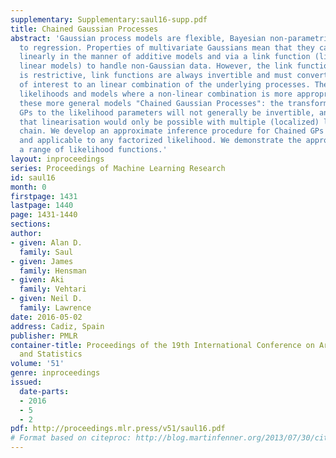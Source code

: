 ```yaml
---
supplementary: Supplementary:saul16-supp.pdf
title: Chained Gaussian Processes
abstract: 'Gaussian process models are flexible, Bayesian non-parametric approaches
  to regression. Properties of multivariate Gaussians mean that they can be combined
  linearly in the manner of additive models and via a link function (like in generalized
  linear models) to handle non-Gaussian data. However, the link function formalism
  is restrictive, link functions are always invertible and must convert a parameter
  of interest to an linear combination of the underlying processes. There are many
  likelihoods and models where a non-linear combination is more appropriate. We term
  these more general models "Chained Gaussian Processes": the transformation of the
  GPs to the likelihood parameters will not generally be invertible, and that implies
  that linearisation would only be possible with multiple (localized) links, i.e a
  chain. We develop an approximate inference procedure for Chained GPs that is scalable
  and applicable to any factorized likelihood. We demonstrate the approximation on
  a range of likelihood functions.'
layout: inproceedings
series: Proceedings of Machine Learning Research
id: saul16
month: 0
firstpage: 1431
lastpage: 1440
page: 1431-1440
sections: 
author:
- given: Alan D.
  family: Saul
- given: James
  family: Hensman
- given: Aki
  family: Vehtari
- given: Neil D.
  family: Lawrence
date: 2016-05-02
address: Cadiz, Spain
publisher: PMLR
container-title: Proceedings of the 19th International Conference on Artificial Intelligence
  and Statistics
volume: '51'
genre: inproceedings
issued:
  date-parts:
  - 2016
  - 5
  - 2
pdf: http://proceedings.mlr.press/v51/saul16.pdf
# Format based on citeproc: http://blog.martinfenner.org/2013/07/30/citeproc-yaml-for-bibliographies/
---
```

